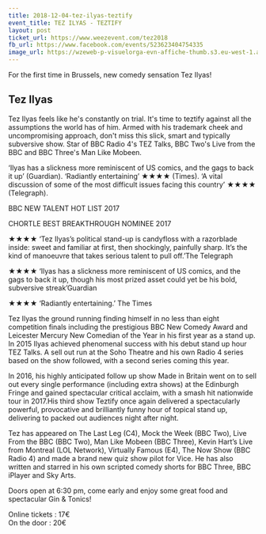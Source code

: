 ```yaml
---
title: 2018-12-04-tez-ilyas-teztify
event_title: TEZ ILYAS - TEZTIFY
layout: post
ticket_url: https://www.weezevent.com/tez2018
fb_url: https://www.facebook.com/events/523623404754335
image_url: https://wzeweb-p-visuelorga-evn-affiche-thumb.s3.eu-west-1.amazonaws.com/affiche_372346.thumb53700.1535801687.jpg
---
```

For the first time in Brussels, new comedy sensation Tez Ilyas!

## Tez Ilyas
Tez Ilyas feels like he's constantly on trial. It's time to teztify against all the assumptions the world has of him. Armed with his trademark cheek and uncompromising approach, don't miss this slick, smart and typically subversive show. Star of BBC Radio 4's TEZ Talks, BBC Two's Live from the BBC and BBC Three's Man Like Mobeen.

‘Ilyas has a slickness more reminiscent of US comics, and the gags to back it up’ (Guardian). ‘Radiantly entertaining’ ★★★★ (Times). ‘A vital discussion of some of the most difficult issues facing this country’ ★★★★ (Telegraph).

BBC NEW TALENT HOT LIST 2017

CHORTLE BEST BREAKTHROUGH NOMINEE 2017

★★★★ ‘Tez Ilyas’s political stand-up is candyfloss with a razorblade inside: sweet and familiar at first, then shockingly, painfully sharp. It’s the kind of manoeuvre that takes serious talent to pull off.’The Telegraph

★★★★ ‘Ilyas has a slickness more reminiscent of US comics, and the gags to back it up, though his most prized asset could yet be his bold, subversive streak’Guardian

★★★★ ‘Radiantly entertaining.’ The Times

Tez Ilyas the ground running finding himself in no less than eight competition finals including the prestigious BBC New Comedy Award and Leicester Mercury New Comedian of the Year in his first year as a stand up. In 2015 Ilyas achieved phenomenal success with his debut stand up hour TEZ Talks. A sell out run at the Soho Theatre and his own Radio 4 series based on the show followed, with a second series coming this year.

In 2016, his highly anticipated follow up show Made in Britain went on to sell out every single performance (including extra shows) at the Edinburgh Fringe and gained spectacular critical acclaim, with a smash hit nationwide tour in 2017.His third show Teztify once again delivered a spectacularly powerful, provocative and brilliantly funny hour of topical stand up, delivering to packed out audiences night after night.

Tez has appeared on The Last Leg (C4), Mock the Week (BBC Two), Live From the BBC (BBC Two), Man Like Mobeen (BBC Three), Kevin Hart’s Live from Montreal (LOL Network), Virtually Famous (E4), The Now Show (BBC Radio 4) and made a brand new quiz show pilot for Vice. He has also written and starred in his own scripted comedy shorts for BBC Three, BBC iPlayer and Sky Arts.

Doors open at 6:30 pm, come early and enjoy some great food and spectacular Gin & Tonics!

Online tickets : 17€  
On the door : 20€
